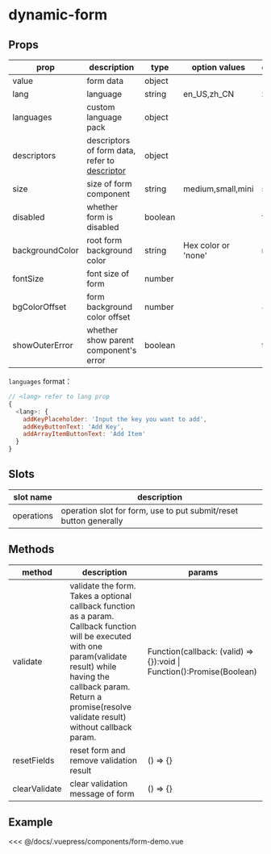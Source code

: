 # dynamic-form

## Props

| prop            | description                                                  | type    | option values       | default | required |
| --------------- | ------------------------------------------------------------ | ------- | ------------------- | ------- | -------- |
| value           | form data                                                    | object  |                     |         | yes      |
| lang            | language                                                     | string  | en_US,zh_CN         | zh_CN   |          |
| languages       | custom language pack                                         | object  |                     |         |          |
| descriptors     | descriptors of form data, refer to [descriptor](/zh/api/descriptors/) | object  |                     |         | yes      |
| size            | size of form component                                       | string  | medium,small,mini   | small   |          |
| disabled        | whether form is disabled                                     | boolean |                     | false   |          |
| backgroundColor | root form background color                                   | string  | Hex color or 'none' | none    |          |
| fontSize        | font size of form                                            | number  |                     | 14      |          |
| bgColorOffset   | form background color offset                                 | number  |                     | 8       |          |
| showOuterError  | whether show parent component's error                        | boolean |                     | true    |          |

`languages` format：

```js
// <lang> refer to lang prop
{
  <lang>: {
    addKeyPlaceholder: 'Input the key you want to add',
    addKeyButtonText: 'Add Key',
    addArrayItemButtonText: 'Add Item'
  }
}
```



## Slots

| slot name  | description                                                 |
| ---------- | ------------------------------------------------------------ |
| operations | operation slot for form, use to put submit/reset button generally |

## Methods

| method        | description                                                 | params                                                       |
| ------------- | ------------------------------------------------------------ | ------------------------------------------------------------ |
| validate      | validate the form. Takes a optional callback function as a param. Callback function will be executed with one param(validate result) while having the callback param. Return a promise(resolve validate result) without callback param. | Function(callback: (valid) => {}):void \| Function():Promise(Boolean) |
| resetFields   | reset form and remove validation result                      | () => {}                                                     |
| clearValidate | clear validation message of form                             | () => {}                                                     |

## Example

<code-demo name="form-demo"></code-demo>

<<< @/docs/.vuepress/components/form-demo.vue

